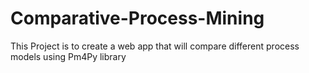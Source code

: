 # Comparative-Process-Mining
This Project is to create a web app that will compare different process models using Pm4Py library
